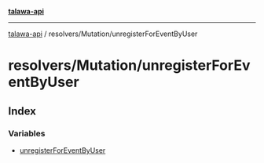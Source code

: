 [**talawa-api**](../../../README.md)

***

[talawa-api](../../../modules.md) / resolvers/Mutation/unregisterForEventByUser

# resolvers/Mutation/unregisterForEventByUser

## Index

### Variables

- [unregisterForEventByUser](variables/unregisterForEventByUser.md)
